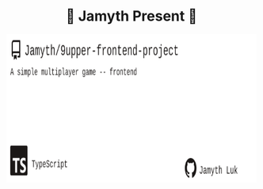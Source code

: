 <!-- built at 6/12/2024, 2:13:04 PM -->
<h1 align="center">
🎉 Jamyth Present 🎉
</h1>
<p align="center">
    <a href="https://github.com/Jamyth/9upper-frontend-project">
        <img width="1000" height="300" src="./readme.svg" />
    </a>
</p>